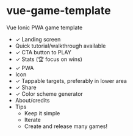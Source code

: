 # vue-game-template
Vue Ionic PWA game template

- ✓ Landing screen
- Quick tutorial/walkthrough available
- ✓ CTA button to PLAY
- ✓ Stats (🏆 focus on wins)
- ✓ PWA
- Icon
- ✓ Tappable targets, preferably in lower area
- ✓ Share
- ✓ Color scheme generator
- About/credits
- Tips
    - Keep it simple
    - Iterate
    - Create and release many games!
